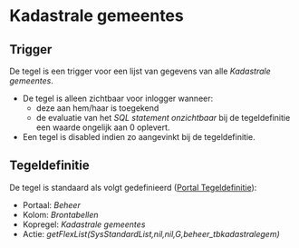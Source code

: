 # Kadastrale gemeentes

## Trigger

De tegel is een trigger voor een lijst van gegevens van alle *Kadastrale gemeentes*.

* De tegel is alleen zichtbaar voor inlogger wanneer:
  * deze aan hem/haar is toegekend
  * de evaluatie van het *SQL statement onzichtbaar* bij de tegeldefinitie een waarde ongelijk aan 0 oplevert.
* Een tegel is disabled indien zo aangevinkt bij de tegeldefinitie.

## Tegeldefinitie

De tegel is standaard als volgt gedefinieerd ([Portal Tegeldefinitie](/docs/instellen_inrichten/portaldefinitie/portal_tegel.md)):

* Portaal: *Beheer*
* Kolom: *Brontabellen*
* Kopregel: *Kadastrale gemeentes*
* Actie: *getFlexList(SysStandardList,nil,nil,G,beheer_tbkadastralegem)*
